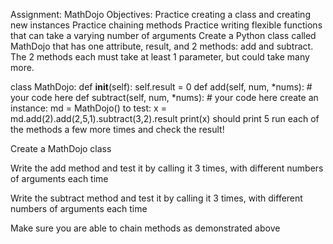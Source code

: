 Assignment: MathDojo
Objectives:
Practice creating a class and creating new instances
Practice chaining methods
Practice writing flexible functions that can take a varying number of arguments
Create a Python class called MathDojo that has one attribute, result, and 2 methods: add and subtract. The 2 methods each must take at least 1 parameter, but could take many more.

class MathDojo:
    def __init__(self):
    	self.result = 0
    def add(self, num, *nums):
    	# your code here
    def subtract(self, num, *nums):
    	# your code here
create an instance:
md = MathDojo()
 to test:
x = md.add(2).add(2,5,1).subtract(3,2).result
print(x)	 should print 5
run each of the methods a few more times and check the result!


Create a MathDojo class

Write the add method and test it by calling it 3 times, with different numbers of arguments each time

Write the subtract method and test it by calling it 3 times, with different numbers of arguments each time

Make sure you are able to chain methods as demonstrated above
